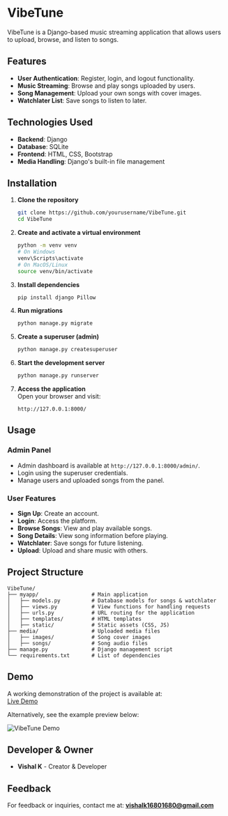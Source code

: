 # VibeTune

VibeTune is a Django-based music streaming application that allows users to upload, browse, and listen to songs.

## Features

- **User Authentication**: Register, login, and logout functionality.  
- **Music Streaming**: Browse and play songs uploaded by users.  
- **Song Management**: Upload your own songs with cover images.  
- **Watchlater List**: Save songs to listen to later.  

## Technologies Used

- **Backend**: Django  
- **Database**: SQLite  
- **Frontend**: HTML, CSS, Bootstrap  
- **Media Handling**: Django's built-in file management  

## Installation

1. **Clone the repository**  
   ```sh
   git clone https://github.com/yourusername/VibeTune.git
   cd VibeTune
   ```

2. **Create and activate a virtual environment**  
   ```sh
   python -m venv venv
   # On Windows
   venv\Scripts\activate
   # On MacOS/Linux
   source venv/bin/activate
   ```

3. **Install dependencies**  
   ```sh
   pip install django Pillow
   ```

4. **Run migrations**  
   ```sh
   python manage.py migrate
   ```

5. **Create a superuser (admin)**  
   ```sh
   python manage.py createsuperuser
   ```

6. **Start the development server**  
   ```sh
   python manage.py runserver
   ```

7. **Access the application**  
   Open your browser and visit:  
   ```
   http://127.0.0.1:8000/
   ```

## Usage

### Admin Panel
- Admin dashboard is available at `http://127.0.0.1:8000/admin/`.  
- Login using the superuser credentials.  
- Manage users and uploaded songs from the panel.  

### User Features
- **Sign Up**: Create an account.  
- **Login**: Access the platform.  
- **Browse Songs**: View and play available songs.  
- **Song Details**: View song information before playing.  
- **Watchlater**: Save songs for future listening.  
- **Upload**: Upload and share music with others.  

## Project Structure

```
VibeTune/
├── myapp/                 # Main application
│   ├── models.py          # Database models for songs & watchlater
│   ├── views.py           # View functions for handling requests
│   ├── urls.py            # URL routing for the application
│   ├── templates/         # HTML templates
│   ├── static/            # Static assets (CSS, JS)
├── media/                 # Uploaded media files
│   ├── images/            # Song cover images
│   ├── songs/             # Song audio files
├── manage.py              # Django management script
└── requirements.txt       # List of dependencies
```

## Demo

A working demonstration of the project is available at:  
[Live Demo](#)  

Alternatively, see the example preview below:  

![VibeTune Demo](demo.gif)

## Developer & Owner

- **Vishal K** - Creator & Developer  

## Feedback

For feedback or inquiries, contact me at: **vishalk16801680@gmail.com**
